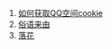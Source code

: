 1. [如何获取QQ空间cookie](http://xjr7670.github.io/articles/how-to-get-qzone-cookie.html)
2. [俗语来由](http://xjr7670.github.io/articles/common-saying.html)
3. [落花](http://xjr7670.github.io/articles/luo-hua.html)
